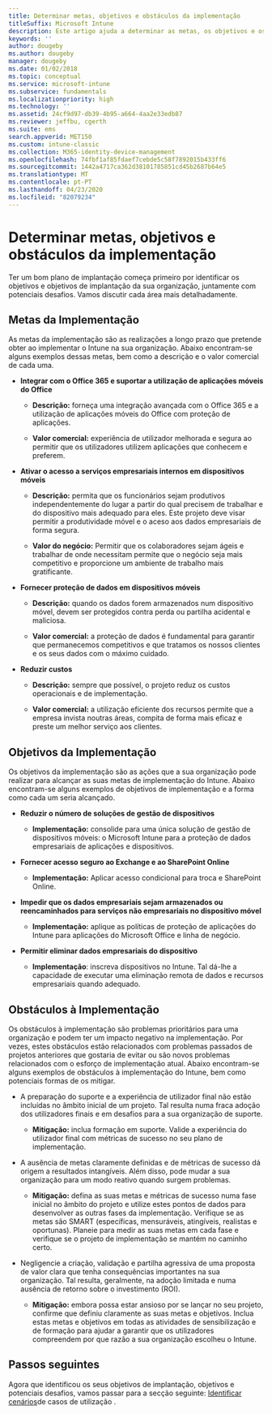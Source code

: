 ```yaml
---
title: Determinar metas, objetivos e obstáculos da implementação
titleSuffix: Microsoft Intune
description: Este artigo ajuda a determinar as metas, os objetivos e os obstáculos da implementação para uma implementação apenas na cloud do Microsoft Intune.
keywords: ''
author: dougeby
ms.author: dougeby
manager: dougeby
ms.date: 01/02/2018
ms.topic: conceptual
ms.service: microsoft-intune
ms.subservice: fundamentals
ms.localizationpriority: high
ms.technology: ''
ms.assetid: 24cf9d97-db39-4b95-a664-4aa2e33edb87
ms.reviewer: jeffbu, cgerth
ms.suite: ems
search.appverid: MET150
ms.custom: intune-classic
ms.collection: M365-identity-device-management
ms.openlocfilehash: 74fbf1af85fdaef7cebde5c58f7892015b433ff6
ms.sourcegitcommit: 1442a4717ca362d38101785851cd45b2687b64e5
ms.translationtype: MT
ms.contentlocale: pt-PT
ms.lasthandoff: 04/23/2020
ms.locfileid: "82079234"
---
```

# <a name="determine-deployment-goals-objectives-and-challenges"></a>Determinar metas, objetivos e obstáculos da implementação

Ter um bom plano de implantação começa primeiro por identificar os objetivos e objetivos de implantação da sua organização, juntamente com potenciais desafios. Vamos discutir cada área mais detalhadamente.

## <a name="deployment-goals"></a>Metas da Implementação

As metas da implementação são as realizações a longo prazo que pretende obter ao implementar o Intune na sua organização. Abaixo encontram-se alguns exemplos dessas metas, bem como a descrição e o valor comercial de cada uma.

- **Integrar com o Office 365 e suportar a utilização de aplicações móveis do Office**

  - **Descrição:** forneça uma integração avançada com o Office 365 e a utilização de aplicações móveis do Office com proteção de aplicações.

  - **Valor comercial:** experiência de utilizador melhorada e segura ao permitir que os utilizadores utilizem aplicações que conhecem e preferem.

- **Ativar o acesso a serviços empresariais internos em dispositivos móveis**

  - **Descrição:** permita que os funcionários sejam produtivos independentemente do lugar a partir do qual precisem de trabalhar e do dispositivo mais adequado para eles. Este projeto deve visar permitir a produtividade móvel e o aceso aos dados empresariais de forma segura.

  - **Valor do negócio:** Permitir que os colaboradores sejam ágeis e trabalhar de onde necessitam permite que o negócio seja mais competitivo e proporcione um ambiente de trabalho mais gratificante.

- **Fornecer proteção de dados em dispositivos móveis**

  - **Descrição:** quando os dados forem armazenados num dispositivo móvel, devem ser protegidos contra perda ou partilha acidental e maliciosa.

  - **Valor comercial:** a proteção de dados é fundamental para garantir que permanecemos competitivos e que tratamos os nossos clientes e os seus dados com o máximo cuidado.

- **Reduzir custos**

  - **Descrição:** sempre que possível, o projeto reduz os custos operacionais e de implementação.

  - **Valor comercial:** a utilização eficiente dos recursos permite que a empresa invista noutras áreas, compita de forma mais eficaz e preste um melhor serviço aos clientes.

## <a name="deployment-objectives"></a>Objetivos da Implementação

Os objetivos da implementação são as ações que a sua organização pode realizar para alcançar as suas metas de implementação do Intune. Abaixo encontram-se alguns exemplos de objetivos de implementação e a forma como cada um seria alcançado.

- **Reduzir o número de soluções de gestão de dispositivos**

  - **Implementação:** consolide para uma única solução de gestão de dispositivos móveis: o Microsoft Intune para a proteção de dados empresariais de aplicações e dispositivos.

- **Fornecer acesso seguro ao Exchange e ao SharePoint Online**

  - **Implementação:** Aplicar acesso condicional para troca e SharePoint Online.

- **Impedir que os dados empresariais sejam armazenados ou reencaminhados para serviços não empresariais no dispositivo móvel**

  - **Implementação:** aplique as políticas de proteção de aplicações do Intune para aplicações do Microsoft Office e linha de negócio.

- **Permitir eliminar dados empresariais do dispositivo**

  - **Implementação**: inscreva dispositivos no Intune. Tal dá-lhe a capacidade de executar uma eliminação remota de dados e recursos empresariais quando adequado.

## <a name="deployment-challenges"></a>Obstáculos à Implementação

Os obstáculos à implementação são problemas prioritários para uma organização e podem ter um impacto negativo na implementação. Por vezes, estes obstáculos estão relacionados com problemas passados de projetos anteriores que gostaria de evitar ou são novos problemas relacionados com o esforço de implementação atual. Abaixo encontram-se alguns exemplos de obstáculos à implementação do Intune, bem como potenciais formas de os mitigar.

- A preparação do suporte e a experiência de utilizador final não estão incluídas no âmbito inicial de um projeto. Tal resulta numa fraca adoção dos utilizadores finais e em desafios para a sua organização de suporte.

  - **Mitigação:** inclua formação em suporte. Valide a experiência do utilizador final com métricas de sucesso no seu plano de implementação.

- A ausência de metas claramente definidas e de métricas de sucesso dá origem a resultados intangíveis. Além disso, pode mudar a sua organização para um modo reativo quando surgem problemas.

  - **Mitigação:** defina as suas metas e métricas de sucesso numa fase inicial no âmbito do projeto e utilize estes pontos de dados para desenvolver as outras fases da implementação. Verifique se as metas são SMART (específicas, mensuráveis, atingíveis, realistas e oportunas). Planeie para medir as suas metas em cada fase e verifique se o projeto de implementação se mantém no caminho certo.

- Negligencie a criação, validação e partilha agressiva de uma proposta de valor clara que tenha consequências importantes na sua organização. Tal resulta, geralmente, na adoção limitada e numa ausência de retorno sobre o investimento (ROI).

  - **Mitigação:** embora possa estar ansioso por se lançar no seu projeto, confirme que definiu claramente as suas metas e objetivos. Inclua estas metas e objetivos em todas as atividades de sensibilização e de formação para ajudar a garantir que os utilizadores compreendem por que razão a sua organização escolheu o Intune.

## <a name="next-steps"></a>Passos seguintes

Agora que identificou os seus objetivos de implantação, objetivos e potenciais desafios, vamos passar para a secção seguinte: [Identificar cenários](planning-guide-scenarios.md)de casos de utilização .
